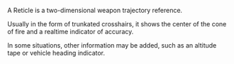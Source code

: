 A Reticle is a two-dimensional weapon trajectory reference.

Usually in the form of trunkated crosshairs, it shows the center of the cone of
fire and a realtime indicator of accuracy.

In some situations, other information may be added, such as an altitude tape or
vehicle heading indicator.


